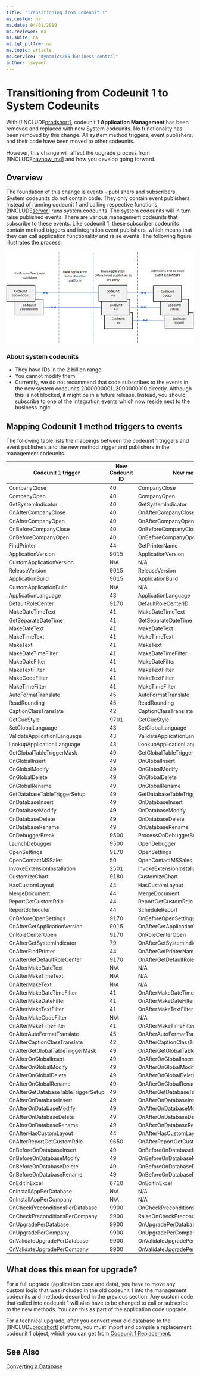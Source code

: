 ```yaml
---
title: "Transitioning from Codeunit 1"
ms.custom: na
ms.date: 04/01/2019
ms.reviewer: na
ms.suite: na
ms.tgt_pltfrm: na
ms.topic: article
ms.service: "dynamics365-business-central"
author: jswymer
---
```

# Transitioning from Codeunit 1 to System Codeunits

With [!INCLUDE[prodshort](../developer/includes/prodshort.md)], codeunit 1 **Application Management** has been removed and replaced with new System codeunits. No functionality has been removed by this change. All system method triggers, event publishers, and their code have been moved to other codeunits.

However, this change will affect the upgrade process from [!INCLUDE[navnow_md](../developer/includes/navnow_md.md)] and how you develop going forward.

## Overview

The foundation of this change is events - publishers and subscribers. System codeunits do not contain code. They only contain event publishers. Instead of running codeunit 1 and calling respective functions, [!INCLUDE[server](../developer/includes/server.md)] runs system codeunits. The system codeunits will in turn raise published events. There are various management codeunits that subscribe to these events. Like codeunit 1, these subscriber codeunits contain method triggers and integration event publishers, which means that they can call application functionality and raise events. The following figure illustrates the process:

![System event publishers](../media/system-event-publishers.png "system event publishers")

### About system codeunits
-    They have IDs in the 2 billion range.
-    You cannot modify them.
-    Currently, we do not recommend that code subscribes to the events in the new system codeunits 2000000001..2000000010 directly. Although this is not blocked, it might be in a future release. Instead, you should subscribe to one of the integration events which now reside next to the business logic.

  
## Mapping Codeunit 1 method triggers to events

The following table lists the mappings between the codeunit 1 triggers and event publishers and the new method trigger and publishers in the management codeunits.

|Codeunit 1 trigger|New Codeunit ID|New method|
|------------------|-------------|-----------------|
|CompanyClose|40|CompanyClose
|CompanyOpen|40|CompanyOpen
|GetSystemIndicator|40|GetSystemIndicator
|OnAfterCompanyClose|40|OnAfterCompanyClose
|OnAfterCompanyOpen|40|OnAfterCompanyOpen
|OnBeforeCompanyClose|40|OnBeforeCompanyClose
|OnBeforeCompanyOpen|40|OnBeforeCompanyOpen
|FindPrinter|44|GetPrinterName
|ApplicationVersion|9015|ApplicationVersion
|CustomApplicationVersion|N/A|N/A
|ReleaseVersion|9015|ReleaseVersion
|ApplicationBuild|9015|ApplicationBuild
|CustomApplicationBuild|N/A|N/A
|ApplicationLanguage|43|ApplicationLanguage
|DefaultRoleCenter|9170|DefaultRoleCenterID
|MakeDateTimeText|41|MakeDateTimeText
|GetSeparateDateTime|41|GetSeparateDateTime
|MakeDateText|41|MakeDateText
|MakeTimeText|41|MakeTimeText
|MakeText|41|MakeText
|MakeDateTimeFilter|41|MakeDateTimeFilter
|MakeDateFilter|41|MakeDateFilter
|MakeTextFilter|41|MakeTextFilter
|MakeCodeFilter|41|MakeTextFilter
|MakeTimeFilter|41|MakeTimeFilter
|AutoFormatTranslate|45|AutoFormatTranslate
|ReadRounding|45|ReadRounding
|CaptionClassTranslate|42|CaptionClassTranslate
|GetCueStyle|9701|GetCueStyle
|SetGlobalLanguage|43|SetGlobalLanguage
|ValidateApplicationlLanguage|43|ValidateApplicationLanguage
|LookupApplicationlLanguage|43|LookupApplicationLanguage
|GetGlobalTableTriggerMask|49|GetGlobalTableTriggerMask
|OnGlobalInsert|49|OnGlobalInsert
|OnGlobalModify|49|OnGlobalModify
|OnGlobalDelete|49|OnGlobalDelete
|OnGlobalRename|49|OnGlobalRename
|GetDatabaseTableTriggerSetup|49|GetDatabaseTableTriggerSetup
|OnDatabaseInsert|49|OnDatabaseInsert
|OnDatabaseModify|49|OnDatabaseModify
|OnDatabaseDelete|49|OnDatabaseDelete
|OnDatabaseRename|49|OnDatabaseRename
|OnDebuggerBreak|9500|ProcessOnDebuggerBreak
|LaunchDebugger|9500|OpenDebugger
|OpenSettings|9170|OpenSettings
|OpenContactMSSales|50|OpenContactMSSales
|InvokeExtensionInstallation|2501|InvokeExtensionInstallation
|CustomizeChart|9180|CustomizeChart
|HasCustomLayout|44|HasCustomLayout
|MergeDocument|44|MergeDocument
|ReportGetCustomRdlc|44|ReportGetCustomRdlc
|ReportScheduler|44|ScheduleReport
|OnBeforeOpenSettings|9170|OnBeforeOpenSettings
|OnAfterGetApplicationVersion|9015|OnAfterGetApplicationVersion
|OnRoleCenterOpen|9170|OnRoleCenterOpen
|OnAfterGetSystemIndicator|79|OnAfterGetSystemIndicator
|OnAfterFindPrinter|44|OnAfterGetPrinterName
|OnAfterGetDefaultRoleCenter|9170|OnAfterGetDefaultRoleCenter
|OnAfterMakeDateText|N/A|N/A
|OnAfterMakeTimeText|N/A|N/A
|OnAfterMakeText|N/A|N/A
|OnAfterMakeDateTimeFilter|41|OnAfterMakeDateTimeFilter
|OnAfterMakeDateFilter|41|OnAfterMakeDateFilter
|OnAfterMakeTextFilter|41|OnAfterMakeTextFilter
|OnAfterMakeCodeFilter|N/A|N/A
|OnAfterMakeTimeFilter|41|OnAfterMakeTimeFilter
|OnAfterAutoFormatTranslate|45|OnAfterAutoFormatTranslate
|OnAfterCaptionClassTranslate|42|OnAfterCaptionClassTranslate
|OnAfterGetGlobalTableTriggerMask|49|OnAfterGetGlobalTableTriggerMask
|OnAfterOnGlobalInsert|49|OnAfterOnGlobalInsert
|OnAfterOnGlobalModify|49|OnAfterOnGlobalModify
|OnAfterOnGlobalDelete|49|OnAfterOnGlobalDelete
|OnAfterOnGlobalRename|49|OnAfterOnGlobalRename
|OnAfterGetDatabaseTableTriggerSetup|49|OnAfterGetDatabaseTableTriggerSetup
|OnAfterOnDatabaseInsert|49|OnAfterOnDatabaseInsert
|OnAfterOnDatabaseModify|49|OnAfterOnDatabaseModify
|OnAfterOnDatabaseDelete|49|OnAfterOnDatabaseDelete
|OnAfterOnDatabaseRename|49|OnAfterOnDatabaseRename
|OnAfterHasCustomLayout|44|OnAfterHasCustomLayout
|OnAfterReportGetCustomRdlc|9650|OnAfterReportGetCustomRdlc
|OnBeforeOnDatabaseInsert|49|OnBeforeOnDatabaseInsert
|OnBeforeOnDatabaseModify|49|OnBeforeOnDatabaseModify
|OnBeforeOnDatabaseDelete|49|OnBeforeOnDatabaseDelete
|OnBeforeOnDatabaseRename|49|OnBeforeOnDatabaseRename
|OnEditInExcel|6710|OnEditInExcel
|OnInstallAppPerDatabase|N/A|N/A
|OnInstallAppPerCompany|N/A|N/A
|OnCheckPreconditionsPerDatabase|9900|OnCheckPreconditionsPerDatabase
|OnCheckPreconditionsPerCompany|9900|RaiseOnCheckPreconditionsPerCompany
|OnUpgradePerDatabase|9900|OnUpgradePerDatabase
|OnUpgradePerCompany|9900|OnUpgradePerCompany
|OnValidateUpgradePerDatabase|9900|OnValidateUpgradePerDatabase
|OnValidateUpgradePerCompany|9900|OnValidateUpgradePerCompany

## What does this mean for upgrade?

For a full upgrade (application code and data), you have to move any custom logic that was included in the old codeunit 1 into the management codeunits and methods described in the previous section. Any custom code that called into codeunit 1 will also have to be changed to call or subscribe to the new methods. You can this as part of the application code upgrade. 

For a technical upgrade, after you convert your old database to the [!INCLUDE[prodshort](../developer/includes/prodshort.md)] platform, you must import and compile a replacement codeunit 1 object, which you can get from [Codeunit 1 Replacement](codeunit1-replacement.md).

## See Also  
 [Converting a Database](Converting-a-Database.md)  
 
